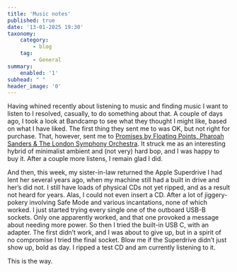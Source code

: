 ```yaml
---
title: 'Music notes'
published: true
date: '13-01-2025 19:30'
taxonomy:
    category:
        - blog
    tag:
        - General
summary:
    enabled: '1'
subhead: " "
header_image: '0'
---
```


Having whined recently about listening to music and finding music I want to listen to I resolved, casually, to do something about that. A couple of days ago, I took a look at Bandcamp to see what they thought I might like, based on what I have liked. The first thing they sent me to was OK, but not right for purchase. That, however, sent me to [Promises by Floating Points, Pharoah Sanders & The London Symphony Orchestra](https://floatingpoints.bandcamp.com/album/promises). It struck me as an interesting hybrid of minimalist ambient and (not very) hard bop, and I was happy to buy it. After a couple more listens, I remain glad I did.

And then, this week, my sister-in-law returned the Apple Superdrive I had lent her several years ago, when my machine still had a built in drive and her’s did not. I still have loads of physical CDs not yet ripped, and as a result not heard for years. Alas, I could not even insert a CD. After a lot of jiggery-pokery involving Safe Mode and various incantations, none of which worked. I just started trying every single one of the outboard USB-B sockets. Only one apparently worked, and that one provoked a message about needing more power. So then I tried the built-in USB C, with an adapter. The first didn’t work, and I was about to give up, but in a spirit of no compromise I tried the final socket. Blow me if the Superdrive didn’t just show up, bold as day. I ripped a test CD and am currently listening to it.

This is the way.  
